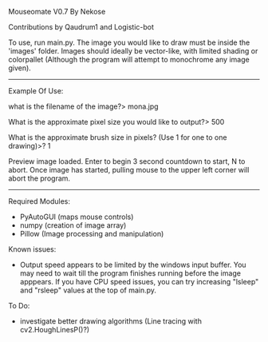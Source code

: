 Mouseomate V0.7
By Nekose

Contributions by Qaudrum1 and Logistic-bot


To use, run main.py. The image you would like to draw must be inside the 'images' folder. Images should ideally be vector-like, with limited shading or colorpallet (Although the program will attempt to monochrome any image given).

***
Example Of Use:

what is the filename of the image?> mona.jpg

What is the approximate pixel size you would like to output?> 500

What is the approximate brush size in pixels? (Use 1 for one to one drawing)>? 1

Preview image loaded. Enter to begin 3 second countdown to start, N to abort. Once image has started, pulling mouse to the upper left corner will abort the program.

***

Required Modules:
* PyAutoGUI (maps mouse controls)
* numpy (creation of image array)
* Pillow (Image processing and manipulation)

Known issues:
* Output speed appears to be limited by the windows input buffer. You may need to wait till the program finishes running before the image apppears. If you have CPU speed issues, you can try increasing "lsleep" and "rsleep" values at the top of main.py.

To Do:
* investigate better drawing algorithms (Line tracing with cv2.HoughLinesP()?)
